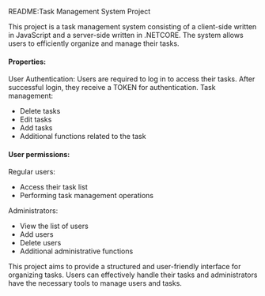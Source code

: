 README:Task Management System Project

This project is a task management system consisting of a client-side written in JavaScript and a server-side written in .NETCORE. The system allows users to efficiently organize and manage their tasks.

#### Properties:
User Authentication: Users are required to log in to access their tasks. After successful login, they receive a TOKEN for authentication.
Task management:
  - Delete tasks
  - Edit tasks
  - Add tasks
  - Additional functions related to the task

#### User permissions:
Regular users:
  - Access their task list
  - Performing task management operations

Administrators:
  - View the list of users
  - Add users
  - Delete users
  - Additional administrative functions

This project aims to provide a structured and user-friendly interface for organizing tasks. Users can effectively handle their tasks and administrators have the necessary tools to manage users and tasks.
